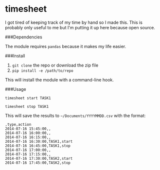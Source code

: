 timesheet
=========

I got tired of keeping track of my time by hand so I made this. This is
probably only useful to me but I'm putting it up here because open source.

###Dependencies

The module requires `pandas` because it makes my life easier.

###Install

1. `git clone` the repo or download the zip file
2. `pip install -e /path/to/repo`

This will install the module with a command-line hook.

###Usage

`timesheet start TASK1`

`timesheet stop TASK1`


This will save the results to `~/Documents/YYYYMMDD.csv` with the format:

```
,type,action
2014-07-16 15:45:00,,
2014-07-16 16:00:00,,
2014-07-16 16:15:00,,
2014-07-16 16:30:00,TASK1,start
2014-07-16 16:45:00,TASK1,stop
2014-07-16 17:00:00,,
2014-07-16 17:15:00,,
2014-07-16 17:30:00,TASK2,start
2014-07-16 17:45:00,TASK2,stop
```
